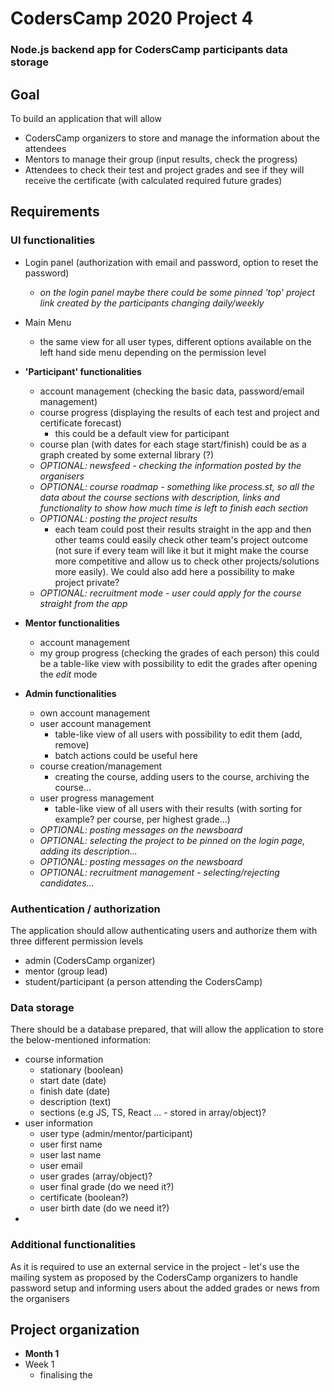 # CodersCamp 2020 Project 4 
### Node.js backend app for CodersCamp participants data storage

## Goal

To build an application that will allow 
- CodersCamp organizers to store and manage the information about the attendees
- Mentors to manage their group (input results, check the progress)
- Attendees to check their test and project grades and see if they will receive the certificate (with calculated required future grades)

## Requirements

### UI functionalities

- Login panel (authorization with email and password, option to reset the password)
    - *on the login panel maybe there could be some pinned 'top' project link created by the participants changing daily/weekly*
- Main Menu
    - the same view for all user types, different options available on the left hand side menu depending on the permission level

- **'Participant' functionalities**
    - account management (checking the basic data, password/email management)
    - course progress (displaying the results of each test and project and certificate forecast)
        - this could be a default view for participant
    - course plan (with dates for each stage start/finish) could be as a graph created by some external library (?)
    - *OPTIONAL: newsfeed - checking the information posted by the organisers*
    - *OPTIONAL: course roadmap - something like process.st, so all the data about the course sections with description, links and functionality to show how much time is left to finish each section*
    - *OPTIONAL: posting the project results*
        - each team could post their results straight in the app and then other teams could easily check other team's project outcome (not sure if every team will like it but it might make the course more competitive and allow us to check other projects/solutions more easily). We could also add here a possibility to make project private?
    - *OPTIONAL: recruitment mode - user could apply for the course straight from the app*

- **Mentor functionalities**
    - account management
    - my group progress (checking the grades of each person) this could be a table-like view with possibility to edit the grades after opening the *edit* mode

- **Admin functionalities**
    - own account management
    - user account management
        - table-like view of all users with possibility to edit them (add, remove)
        - batch actions could be useful here
    - course creation/management
        - creating the course, adding users to the course, archiving the course...
    - user progress management
        - table-like view of all users with their results (with sorting for example? per course, per highest grade...)
    - *OPTIONAL: posting messages on the newsboard*
    - *OPTIONAL: selecting the project to be pinned on the login page, adding its description...*
    - *OPTIONAL: posting messages on the newsboard*
    - *OPTIONAL: recruitment management - selecting/rejecting candidates...*

### Authentication / authorization
The application should allow authenticating users and authorize them with three different permission levels
- admin (CodersCamp organizer)
- mentor (group lead)
- student/participant (a person attending the CodersCamp)

### Data storage
There should be a database prepared, that will allow the application to store the below-mentioned information:
- course information
    - stationary (boolean)
    - start date (date)
    - finish date (date)
    - description (text)
    - sections (e.g JS, TS, React ... - stored in array/object)?
- user information
   - user type (admin/mentor/participant)
   - user first name
   - user last name
   - user email
   - user grades (array/object)?
   - user final grade (do we need it?)
   - certificate (boolean?)
   - user birth date (do we need it?)
- 

### Additional functionalities
As it is required to use an external service in the project - let's use the mailing system as proposed by the CodersCamp organizers to handle password setup and informing users about the added grades or news from the organisers


## Project organization
- **Month 1**
- Week 1
    - finalising the 
